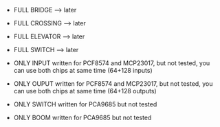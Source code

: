 + FULL BRIDGE   --> later  
+ FULL CROSSING   --> later
+ FULL ELEVATOR   --> later
+ FULL SWITCH   --> later


+ ONLY INPUT written for PCF8574 and MCP23017, but not tested, you can use both chips at same time (64+128 inputs) 
+ ONLY OUPUT written for PCF8574 and MCP23017, but not tested, you can use both chips at same time (64+128 outputs) 
+ ONLY SWITCH written for PCA9685 but not tested
+ ONLY BOOM written for PCA9685 but not tested
